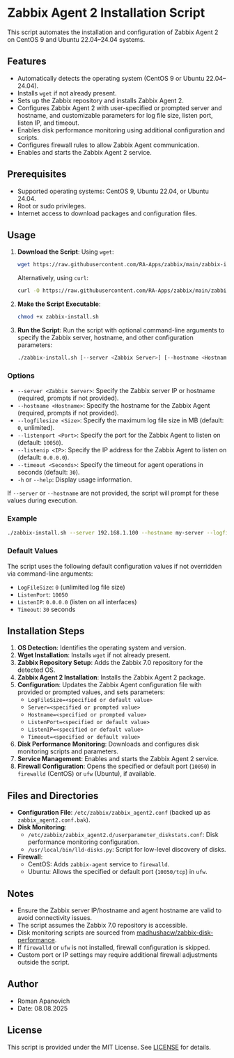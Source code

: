 # Zabbix Agent 2 Installation Script

This script automates the installation and configuration of Zabbix Agent 2 on CentOS 9 and Ubuntu 22.04–24.04 systems.

## Features
- Automatically detects the operating system (CentOS 9 or Ubuntu 22.04–24.04).
- Installs `wget` if not already present.
- Sets up the Zabbix repository and installs Zabbix Agent 2.
- Configures Zabbix Agent 2 with user-specified or prompted server and hostname, and customizable parameters for log file size, listen port, listen IP, and timeout.
- Enables disk performance monitoring using additional configuration and scripts.
- Configures firewall rules to allow Zabbix Agent communication.
- Enables and starts the Zabbix Agent 2 service.

## Prerequisites
- Supported operating systems: CentOS 9, Ubuntu 22.04, or Ubuntu 24.04.
- Root or sudo privileges.
- Internet access to download packages and configuration files.

## Usage
1. **Download the Script**:
   Using `wget`:
   ```bash
   wget https://raw.githubusercontent.com/RA-Apps/zabbix/main/zabbix-install.sh
   ```
   Alternatively, using `curl`:
   ```bash
   curl -O https://raw.githubusercontent.com/RA-Apps/zabbix/main/zabbix-install.sh
   ```
2. **Make the Script Executable**:
   ```bash
   chmod +x zabbix-install.sh
   ```
3. **Run the Script**:
   Run the script with optional command-line arguments to specify the Zabbix server, hostname, and other configuration parameters:
   ```bash
   ./zabbix-install.sh [--server <Zabbix Server>] [--hostname <Hostname>] [--logfilesize <Size>] [--listenport <Port>] [--listenip <IP>] [--timeout <Seconds>]
   ```

### Options
- `--server <Zabbix Server>`: Specify the Zabbix server IP or hostname (required, prompts if not provided).
- `--hostname <Hostname>`: Specify the hostname for the Zabbix Agent (required, prompts if not provided).
- `--logfilesize <Size>`: Specify the maximum log file size in MB (default: `0`, unlimited).
- `--listenport <Port>`: Specify the port for the Zabbix Agent to listen on (default: `10050`).
- `--listenip <IP>`: Specify the IP address for the Zabbix Agent to listen on (default: `0.0.0.0`).
- `--timeout <Seconds>`: Specify the timeout for agent operations in seconds (default: `30`).
- `-h` or `--help`: Display usage information.

If `--server` or `--hostname` are not provided, the script will prompt for these values during execution.

### Example
```bash
./zabbix-install.sh --server 192.168.1.100 --hostname my-server --logfilesize 10 --listenport 10051 --listenip 127.0.0.1 --timeout 15
```

### Default Values
The script uses the following default configuration values if not overridden via command-line arguments:
- `LogFileSize`: `0` (unlimited log file size)
- `ListenPort`: `10050`
- `ListenIP`: `0.0.0.0` (listen on all interfaces)
- `Timeout`: `30` seconds

## Installation Steps
1. **OS Detection**: Identifies the operating system and version.
2. **Wget Installation**: Installs `wget` if not already present.
3. **Zabbix Repository Setup**: Adds the Zabbix 7.0 repository for the detected OS.
4. **Zabbix Agent 2 Installation**: Installs the Zabbix Agent 2 package.
5. **Configuration**: Updates the Zabbix Agent configuration file with provided or prompted values, and sets parameters:
   - `LogFileSize=<specified or default value>`
   - `Server=<specified or prompted value>`
   - `Hostname=<specified or prompted value>`
   - `ListenPort=<specified or default value>`
   - `ListenIP=<specified or default value>`
   - `Timeout=<specified or default value>`
6. **Disk Performance Monitoring**: Downloads and configures disk monitoring scripts and parameters.
7. **Service Management**: Enables and starts the Zabbix Agent 2 service.
8. **Firewall Configuration**: Opens the specified or default port (`10050`) in `firewalld` (CentOS) or `ufw` (Ubuntu), if available.

## Files and Directories
- **Configuration File**: `/etc/zabbix/zabbix_agent2.conf` (backed up as `zabbix_agent2.conf.bak`).
- **Disk Monitoring**:
  - `/etc/zabbix/zabbix_agent2.d/userparameter_diskstats.conf`: Disk performance monitoring configuration.
  - `/usr/local/bin/lld-disks.py`: Script for low-level discovery of disks.
- **Firewall**:
  - CentOS: Adds `zabbix-agent` service to `firewalld`.
  - Ubuntu: Allows the specified or default port (`10050/tcp`) in `ufw`.

## Notes
- Ensure the Zabbix server IP/hostname and agent hostname are valid to avoid connectivity issues.
- The script assumes the Zabbix 7.0 repository is accessible.
- Disk monitoring scripts are sourced from [madhushacw/zabbix-disk-performance](https://github.com/madhushacw/zabbix-disk-performance).
- If `firewalld` or `ufw` is not installed, firewall configuration is skipped.
- Custom port or IP settings may require additional firewall adjustments outside the script.

## Author
- Roman Apanovich
- Date: 08.08.2025

## License
This script is provided under the MIT License. See [LICENSE](LICENSE) for details.
